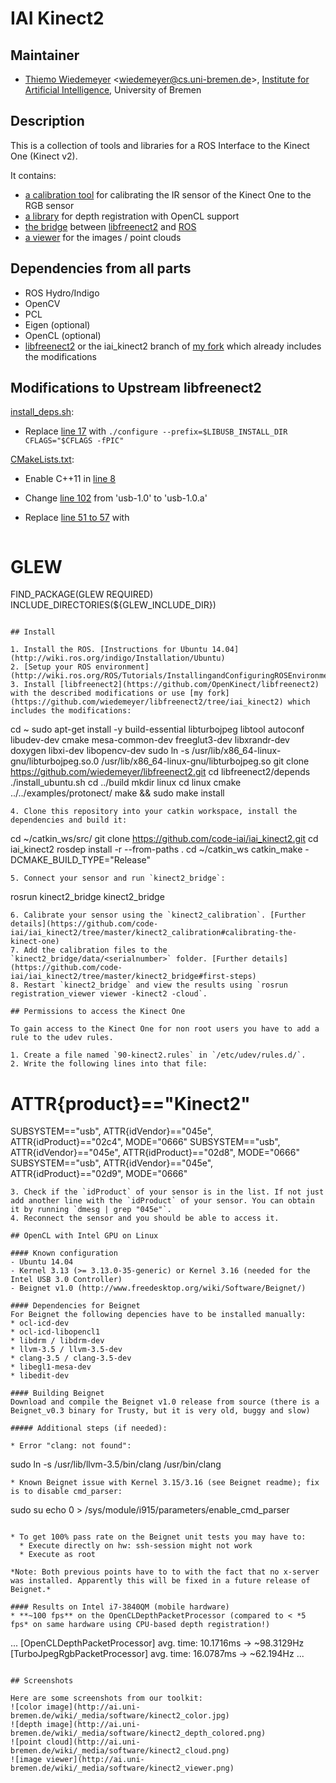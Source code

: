 # IAI Kinect2

## Maintainer

- [Thiemo Wiedemeyer](https://ai.uni-bremen.de/team/thiemo_wiedemeyer) <<wiedemeyer@cs.uni-bremen.de>>, [Institute for Artificial Intelligence](http://ai.uni-bremen.de/), University of Bremen

## Description

This is a collection of tools and libraries for a ROS Interface to the Kinect One (Kinect v2).

It contains:
- [a calibration tool](https://github.com/code-iai/iai_kinect2/tree/master/kinect2_calibration) for calibrating the IR sensor of the Kinect One to the RGB sensor
- [a library](https://github.com/code-iai/iai_kinect2/tree/master/depth_registration) for depth registration with OpenCL support
- [the bridge](https://github.com/code-iai/iai_kinect2/tree/master/kinect2_bridge) between [libfreenect2](https://github.com/OpenKinect/libfreenect2) and [ROS](http://www.ros.org/)
- [a viewer](https://github.com/code-iai/iai_kinect2/tree/master/registration_viewer) for the images / point clouds

## Dependencies from all parts

- ROS Hydro/Indigo
- OpenCV
- PCL
- Eigen (optional)
- OpenCL (optional)
- [libfreenect2](https://github.com/OpenKinect/libfreenect2) or the iai_kinect2 branch of [my fork](https://github.com/wiedemeyer/libfreenect2/tree/iai_kinect2) which already includes the modifications

## Modifications to Upstream libfreenect2

[install_deps.sh](https://github.com/OpenKinect/libfreenect2/blob/master/depends/install_deps.sh):
- Replace [line 17](https://github.com/OpenKinect/libfreenect2/blob/master/depends/install_deps.sh#L17) with `./configure --prefix=$LIBUSB_INSTALL_DIR CFLAGS="$CFLAGS -fPIC"`

[CMakeLists.txt](https://github.com/OpenKinect/libfreenect2/blob/master/examples/protonect/CMakeLists.txt):
- Enable C++11 in [line 8](https://github.com/OpenKinect/libfreenect2/blob/master/examples/protonect/CMakeLists.txt#L8)
- Change [line 102](https://github.com/OpenKinect/libfreenect2/blob/master/examples/protonect/CMakeLists.txt#L102) from 'usb-1.0' to 'usb-1.0.a'
- Replace [line 51 to 57](https://github.com/OpenKinect/libfreenect2/blob/master/examples/protonect/CMakeLists.txt#L51-57) with

  ```
# GLEW
FIND_PACKAGE(GLEW REQUIRED)
INCLUDE_DIRECTORIES(${GLEW_INCLUDE_DIR})
```

## Install

1. Install the ROS. [Instructions for Ubuntu 14.04](http://wiki.ros.org/indigo/Installation/Ubuntu)
2. [Setup your ROS environment](http://wiki.ros.org/ROS/Tutorials/InstallingandConfiguringROSEnvironment)
3. Install [libfreenect2](https://github.com/OpenKinect/libfreenect2) with the described modifications or use [my fork](https://github.com/wiedemeyer/libfreenect2/tree/iai_kinect2) which includes the modifications:

   ```
cd ~
sudo apt-get install -y build-essential libturbojpeg libtool autoconf libudev-dev cmake mesa-common-dev freeglut3-dev libxrandr-dev doxygen libxi-dev libopencv-dev
sudo ln -s /usr/lib/x86_64-linux-gnu/libturbojpeg.so.0 /usr/lib/x86_64-linux-gnu/libturbojpeg.so
git clone https://github.com/wiedemeyer/libfreenect2.git
cd libfreenect2/depends
./install_ubuntu.sh
cd ../build
mkdir linux
cd linux
cmake ../../examples/protonect/
make && sudo make install
```
4. Clone this repository into your catkin workspace, install the dependencies and build it:

   ```
cd ~/catkin_ws/src/
git clone https://github.com/code-iai/iai_kinect2.git
cd iai_kinect2
rosdep install -r --from-paths .
cd ~/catkin_ws
catkin_make -DCMAKE_BUILD_TYPE="Release"
```
5. Connect your sensor and run `kinect2_bridge`:

   ```
rosrun kinect2_bridge kinect2_bridge
```
6. Calibrate your sensor using the `kinect2_calibration`. [Further details](https://github.com/code-iai/iai_kinect2/tree/master/kinect2_calibration#calibrating-the-kinect-one)
7. Add the calibration files to the `kinect2_bridge/data/<serialnumber>` folder. [Further details](https://github.com/code-iai/iai_kinect2/tree/master/kinect2_bridge#first-steps)
8. Restart `kinect2_bridge` and view the results using `rosrun registration_viewer viewer -kinect2 -cloud`.

## Permissions to access the Kinect One

To gain access to the Kinect One for non root users you have to add a rule to the udev rules.

1. Create a file named `90-kinect2.rules` in `/etc/udev/rules.d/`.
2. Write the following lines into that file:

  ```
# ATTR{product}=="Kinect2"
SUBSYSTEM=="usb", ATTR{idVendor}=="045e", ATTR{idProduct}=="02c4", MODE="0666"
SUBSYSTEM=="usb", ATTR{idVendor}=="045e", ATTR{idProduct}=="02d8", MODE="0666"
SUBSYSTEM=="usb", ATTR{idVendor}=="045e", ATTR{idProduct}=="02d9", MODE="0666"
```
3. Check if the `idProduct` of your sensor is in the list. If not just add another line with the `idProduct` of your sensor. You can obtain it by running `dmesg | grep "045e"`.
4. Reconnect the sensor and you should be able to access it.

## OpenCL with Intel GPU on Linux

#### Known configuration
- Ubuntu 14.04
- Kernel 3.13 (>= 3.13.0-35-generic) or Kernel 3.16 (needed for the Intel USB 3.0 Controller)
- Beignet v1.0 (http://www.freedesktop.org/wiki/Software/Beignet/)

#### Dependencies for Beignet
For Beignet the following depencies have to be installed manually:
* ocl-icd-dev
* ocl-icd-libopencl1
* libdrm / libdrm-dev
* llvm-3.5 / llvm-3.5-dev
* clang-3.5 / clang-3.5-dev
* libegl1-mesa-dev
* libedit-dev

#### Building Beignet
Download and compile the Beignet v1.0 release from source (there is a Beignet_v0.3 binary for Trusty, but it is very old, buggy and slow)

##### Additional steps (if needed):

* Error "clang: not found":

  ```
sudo ln -s /usr/lib/llvm-3.5/bin/clang /usr/bin/clang
```
* Known Beignet issue with Kernel 3.15/3.16 (see Beignet readme); fix is to disable cmd_parser:

  ```
sudo su
echo 0 > /sys/module/i915/parameters/enable_cmd_parser
```

* To get 100% pass rate on the Beignet unit tests you may have to:
  * Execute directly on hw: ssh-session might not work
  * Execute as root

*Note: Both previous points have to to with the fact that no x-server was installed. Apparently this will be fixed in a future release of Beignet.*

#### Results on Intel i7-3840QM (mobile hardware)
* **~100 fps** on the OpenCLDepthPacketProcessor (compared to < *5 fps* on same hardware using CPU-based depth registration!)

  ```
...
[OpenCLDepthPacketProcessor] avg. time: 10.1716ms -> ~98.3129Hz
[TurboJpegRgbPacketProcessor] avg. time: 16.0787ms -> ~62.194Hz
...
```

## Screenshots

Here are some screenshots from our toolkit:
![color image](http://ai.uni-bremen.de/wiki/_media/software/kinect2_color.jpg)
![depth image](http://ai.uni-bremen.de/wiki/_media/software/kinect2_depth_colored.png)
![point cloud](http://ai.uni-bremen.de/wiki/_media/software/kinect2_cloud.png)
![image viewer](http://ai.uni-bremen.de/wiki/_media/software/kinect2_viewer.png)

